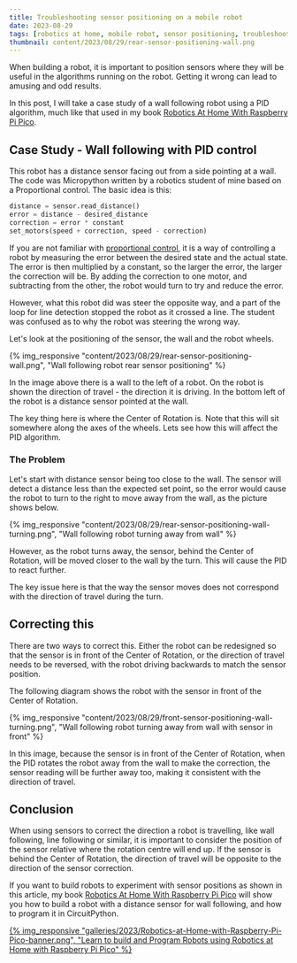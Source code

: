 ```yaml
---
title: Troubleshooting sensor positioning on a mobile robot
date: 2023-08-29
tags: [robotics at home, mobile robot, sensor positioning, troubleshooting, robot building, pid control]
thumbnail: content/2023/08/29/rear-sensor-positioning-wall.png
---
```

When building a robot, it is important to position sensors where they will be useful in the algorithms running on the robot. Getting it wrong can lead to amusing and odd results.

In this post, I will take a case study of a wall following robot using a PID algorithm, much like that used in my book [Robotics At Home With Raspberry Pi Pico](https://packt.link/5swS2).

## Case Study - Wall following with PID control

This robot has a distance sensor facing out from a side pointing at a wall. The code was Micropython written by a robotics student of mine based on a Proportional control. The basic idea is this:

```python
distance = sensor.read_distance()
error = distance - desired_distance
correction = error * constant
set_motors(speed + correction, speed - correction)
```

If you are not familiar with [proportional control](2023/08/05/raspberry-pi-pico-line-follower), it is a way of controlling a robot by measuring the error between the desired state and the actual state. The error is then multiplied by a constant, so the larger the error, the larger the correction will be. By adding the correction to one motor, and subtracting from the other, the robot would turn to try and reduce the error.

However, what this robot did was steer the opposite way, and a part of the loop for line detection stopped the robot as it crossed a line. The student was confused as to why the robot was steering the wrong way.

Let's look at the positioning of the sensor, the wall and the robot wheels.

{% img_responsive "content/2023/08/29/rear-sensor-positioning-wall.png", "Wall following robot rear sensor positioning" %}

In the image above there is a wall to the left of a robot. On the robot is shown the direction of travel - the direction it is driving. In the bottom left of the robot is a distance sensor pointed at the wall.

The key thing here is where the Center of Rotation is. Note that this will sit somewhere along the axes of the wheels. Lets see how this will affect the PID algorithm.

### The Problem

Let's start with distance sensor being too close to the wall. The sensor will detect a distance less than the expected set point, so the error would cause the robot to turn to the right to move away from the wall, as the picture shows below.

{% img_responsive "content/2023/08/29/rear-sensor-positioning-wall-turning.png", "Wall following robot turning away from wall" %}

However, as the robot turns away, the sensor, behind the Center of Rotation, will be moved closer to the wall by the turn. This will cause the PID to react further.

The key issue here is that the way the sensor moves does not correspond with the direction of travel during the turn.

## Correcting this

There are two ways to correct this. Either the robot can be redesigned so that the sensor is in front of the Center of Rotation, or the direction of travel needs to be reversed, with the robot driving backwards to match the sensor position.

The following diagram shows the robot with the sensor in front of the Center of Rotation.

{% img_responsive "content/2023/08/29/front-sensor-positioning-wall-turning.png", "Wall following robot turning away from wall with sensor in front" %}

In this image, because the sensor is in front of the Center of Rotation, when the PID rotates the robot away from the wall to make the correction, the sensor reading will be further away too, making it consistent with the direction of travel.

## Conclusion

When using sensors to correct the direction a robot is travelling, like wall following, line following or similar, it is important to consider the position of the sensor relative where the rotation centre will end up. If the sensor is behind the Center of Rotation, the direction of travel will be opposite to the direction of the sensor correction.

If you want to build robots to experiment with sensor positions as shown in this article, my book [Robotics At Home With Raspberry Pi Pico](https://packt.link/5swS2) will show you how to build a robot with a distance sensor for wall following, and how to program it in CircuitPython.

<a href="https://packt.link/5swS2" title="Learn to build and Program Robots using Robotics at Home with Raspberry Pi Pico">{% img_responsive "galleries/2023/Robotics-at-Home-with-Raspberry-Pi-Pico-banner.png", "Learn to build and Program Robots using Robotics at Home with Raspberry Pi Pico" %}</a>
